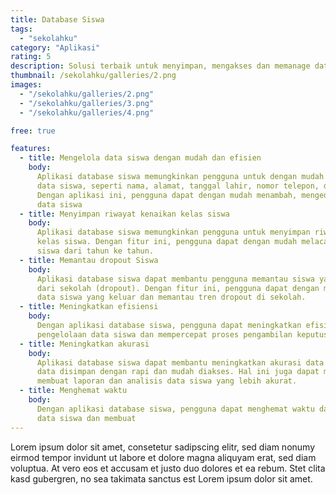 ```yaml
---
title: Database Siswa
tags:
  - "sekolahku"
category: "Aplikasi"
rating: 5
description: Solusi terbaik untuk menyimpan, mengakses dan memanage data siswa secara efisien, termasuk data kenaikan kelas
thumbnail: /sekolahku/galleries/2.png
images:
  - "/sekolahku/galleries/2.png"
  - "/sekolahku/galleries/3.png"
  - "/sekolahku/galleries/4.png"

free: true

features:
  - title: Mengelola data siswa dengan mudah dan efisien
    body:
      Aplikasi database siswa memungkinkan pengguna untuk dengan mudah mengelola
      data siswa, seperti nama, alamat, tanggal lahir, nomor telepon, dan lain-lain.
      Dengan aplikasi ini, pengguna dapat dengan mudah menambah, mengedit, dan menghapus
      data siswa
  - title: Menyimpan riwayat kenaikan kelas siswa
    body:
      Aplikasi database siswa memungkinkan pengguna untuk menyimpan riwayat kenaikan
      kelas siswa. Dengan fitur ini, pengguna dapat dengan mudah melacak kenaikan kelas
      siswa dari tahun ke tahun.
  - title: Memantau dropout Siswa
    body:
      Aplikasi database siswa dapat membantu pengguna memantau siswa yang keluar
      dari sekolah (dropout). Dengan fitur ini, pengguna dapat dengan mudah melihat
      data siswa yang keluar dan memantau tren dropout di sekolah.
  - title: Meningkatkan efisiensi
    body:
      Dengan aplikasi database siswa, pengguna dapat meningkatkan efisiensi dalam
      pengelolaan data siswa dan mempercepat proses pengambilan keputusan
  - title: Meningkatkan akurasi
    body:
      Aplikasi database siswa dapat membantu meningkatkan akurasi data siswa karena
      data disimpan dengan rapi dan mudah diakses. Hal ini juga dapat membantu dalam
      membuat laporan dan analisis data siswa yang lebih akurat.
  - title: Menghemat waktu
    body:
      Dengan aplikasi database siswa, pengguna dapat menghemat waktu dalam mengelola
      data siswa dan membuat
---
```


Lorem ipsum dolor sit amet, consetetur sadipscing elitr, sed diam nonumy eirmod
tempor invidunt ut labore et dolore magna aliquyam erat, sed diam voluptua. At
vero eos et accusam et justo duo dolores et ea rebum. Stet clita kasd gubergren,
no sea takimata sanctus est Lorem ipsum dolor sit amet.
